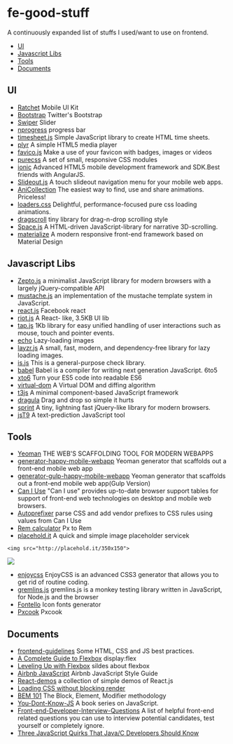 # fe-good-stuff
A continuously expanded list of stuffs I used/want to use on frontend. 

- [UI](#ui) 
- [Javascript Libs](#javascript-libs)
- [Tools](#tools)
- [Documents](#documents)

## UI
- [Ratchet](http://goratchet.com) Mobile UI Kit
- [Bootstrap](http://getbootstrap.com/) Twitter's Bootstrap
- [Swiper](https://github.com/nolimits4web/Swiper) Slider
- [nprogress](https://github.com/rstacruz/nprogress)  progress bar
- [timesheet.js](https://github.com/sbstjn/timesheet.js) Simple JavaScript library to create HTML time sheets. 
- [plyr](https://github.com/Selz/plyr) A simple HTML5 media player
- [favico.js](http://lab.ejci.net/favico.js/) Make a use of your favicon with badges, images or videos
- [purecss](http://purecss.io/) A set of small, responsive CSS modules 
- [ionic](https://github.com/driftyco/ionic) Advanced HTML5 mobile development framework and SDK.Best friends with AngularJS.
- [Slideout.js](https://github.com/Mango/slideout) A touch slideout navigation menu for your mobile web apps.
- [AniCollection](https://github.com/anicollection/anicollection) The easiest way to find, use and share animations. Priceless!
- [loaders.css](https://github.com/ConnorAtherton/loaders.css) Delightful, performance-focused pure css loading animations.
- [dragscroll](https://github.com/asvd/dragscroll) tiny library for drag-n-drop scrolling style
- [Space.js](https://github.com/gopatrik/space.js)  A HTML-driven JavaScript-library for narrative 3D-scrolling. 
- [materialize](http://materializecss.com/) A modern responsive front-end framework based on Material Design

## Javascript Libs
- [Zepto.js](http://zeptojs.com) a minimalist JavaScript library for modern browsers with a largely jQuery-compatible API
- [mustache.js](https://github.com/janl/mustache.js/)  an implementation of the mustache template system in JavaScript.
- [react.js](https://github.com/facebook/react) Facebook react
- [riot.js](https://github.com/muut/riotjs) A React- like, 3.5KB UI lib
- [tap.js](https://github.com/pukhalski/tap) 1Kb library for easy unified handling of user interactions such as mouse, touch and pointer events.
- [echo](https://github.com/toddmotto/echo) Lazy-loading images 
- [layzr.js](https://github.com/callmecavs/layzr.js) A small, fast, modern, and dependency-free library for lazy loading images. 
- [is.js](https://github.com/arasatasaygin/is.js) This is a general-purpose check library.
- [babel](https://github.com/babel/babel) Babel is a compiler for writing next generation JavaScript. 6to5
- [xto6](https://github.com/mohebifar/xto6) Turn your ES5 code into readable ES6
- [virtual-dom](https://github.com/Matt-Esch/virtual-dom) A Virtual DOM and diffing algorithm
- [t3js](https://github.com/box/t3js) A minimal component-based JavaScript framework
- [dragula](https://github.com/bevacqua/dragula) Drag and drop so simple it hurts
- [sprint](https://github.com/bendc/sprint) A tiny, lightning fast jQuery-like library for modern browsers.
- [jsT9](https://github.com/talyssonoc/jsT9) A text-prediction JavaScript tool

## Tools
- [Yeoman](http://yeoman.io/) THE WEB'S SCAFFOLDING TOOL FOR MODERN WEBAPPS
- [generator-happy-mobile-webapp](https://github.com/zerob13/generator-happy-mobile-webapp) Yeoman generator that scaffolds out a front-end mobile web app    
- [generator-gulp-happy-mobile-webapp](https://github.com/zerob13/generator-gulp-happy-mobile-webapp) Yeoman generator that scaffolds out a front-end mobile web app(Gulp Version)
- [Can I Use](http://caniuse.com/) "Can I use" provides up-to-date browser support tables for support of front-end web technologies on desktop and mobile web browsers.
- [Autoprefixer](https://github.com/postcss/autoprefixer)  parse CSS and add vendor prefixes to CSS rules using values from Can I Use
- [Rem calculator](https://offroadcode.com/prototypes/rem-calculator/) Px to Rem 
- [placehold.it](http://placehold.it/) A quick and simple image placeholder servicek
```
<img src="http://placehold.it/350x150">
```

![](http://placehold.it/350x150)

- [enjoycss](http://enjoycss.com/) EnjoyCSS is an advanced CSS3 generator that allows you to get rid of routine coding.
- [gremlins.js](https://github.com/marmelab/gremlins.js) gremlins.js is a monkey testing library written in JavaScript, for Node.js and the browser
- [Fontello](http://fontello.com/) Icon fonts generator
- [Pxcook](http://www.fancynode.com.cn/) Pxcook

## Documents 
- [frontend-guidelines](https://github.com/bendc/frontend-guidelines) Some HTML, CSS and JS best practices.
- [A Complete Guide to Flexbox](https://css-tricks.com/snippets/css/a-guide-to-flexbox/) display:flex
- [Leveling Up with Flexbox](https://www.slideshare.net/slideshow/embed_code/32757509)  sildes about flexbox
- [Airbnb JavaScript](https://github.com/airbnb/javascript) Airbnb JavaScript Style Guide
- [React-demos](https://github.com/ruanyf/react-demos) a collection of simple demos of React.js
- [Loading CSS without blocking render](http://keithclark.co.uk/articles/loading-css-without-blocking-render/)
- [BEM 101](https://css-tricks.com/bem-101/) The Block, Element, Modifier methodology
- [You-Dont-Know-JS](https://github.com/getify/You-Dont-Know-JS) A book series on JavaScript.
- [Front-end-Developer-Interview-Questions](https://github.com/h5bp/Front-end-Developer-Interview-Questions) A list of helpful front-end related questions you can use to interview potential candidates, test yourself or completely ignore. 
- [Three JavaScript Quirks That Java/C Developers Should Know](http://www.sitepoint.com/three-javascript-quirks-java-c-developers-should-know/)
